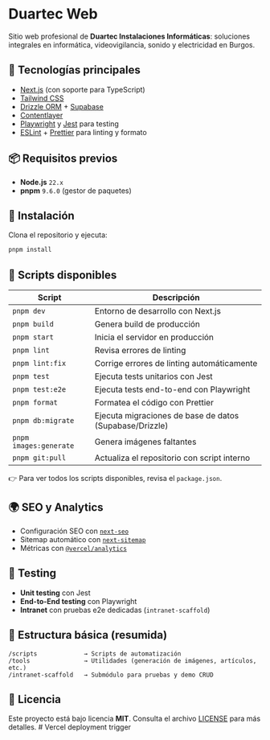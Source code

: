# Duartec Web

Sitio web profesional de **Duartec Instalaciones Informáticas**: soluciones integrales en informática, videovigilancia, sonido y electricidad en Burgos.

## 🚀 Tecnologías principales
- [Next.js](https://nextjs.org/) (con soporte para TypeScript)
- [Tailwind CSS](https://tailwindcss.com/)
- [Drizzle ORM](https://orm.drizzle.team/) + [Supabase](https://supabase.com/)
- [Contentlayer](https://www.contentlayer.dev/)
- [Playwright](https://playwright.dev/) y [Jest](https://jestjs.io/) para testing
- [ESLint](https://eslint.org/) + [Prettier](https://prettier.io/) para linting y formato

## 📦 Requisitos previos
- **Node.js** `22.x`
- **pnpm** `9.6.0` (gestor de paquetes)

## 🔧 Instalación
Clona el repositorio y ejecuta:

```bash
pnpm install
````

## 📜 Scripts disponibles

| Script                 | Descripción                                             |
| ---------------------- | ------------------------------------------------------- |
| `pnpm dev`             | Entorno de desarrollo con Next.js                       |
| `pnpm build`           | Genera build de producción                              |
| `pnpm start`           | Inicia el servidor en producción                        |
| `pnpm lint`            | Revisa errores de linting                               |
| `pnpm lint:fix`        | Corrige errores de linting automáticamente              |
| `pnpm test`            | Ejecuta tests unitarios con Jest                        |
| `pnpm test:e2e`        | Ejecuta tests end-to-end con Playwright                 |
| `pnpm format`          | Formatea el código con Prettier                         |
| `pnpm db:migrate`      | Ejecuta migraciones de base de datos (Supabase/Drizzle) |
| `pnpm images:generate` | Genera imágenes faltantes                               |
| `pnpm git:pull`        | Actualiza el repositorio con script interno             |

👉 Para ver todos los scripts disponibles, revisa el `package.json`.

## 🌍 SEO y Analytics

* Configuración SEO con [`next-seo`](https://github.com/garmeeh/next-seo)
* Sitemap automático con [`next-sitemap`](https://www.npmjs.com/package/next-sitemap)
* Métricas con [`@vercel/analytics`](https://vercel.com/docs/concepts/analytics)

## 🧪 Testing

* **Unit testing** con Jest
* **End-to-End testing** con Playwright
* **Intranet** con pruebas e2e dedicadas (`intranet-scaffold`)

## 📂 Estructura básica (resumida)

```
/scripts             → Scripts de automatización
/tools               → Utilidades (generación de imágenes, artículos, etc.)
/intranet-scaffold   → Submódulo para pruebas y demo CRUD
```

## 📄 Licencia

Este proyecto está bajo licencia **MIT**.
Consulta el archivo [LICENSE](./LICENSE) para más detalles. # Vercel deployment trigger
